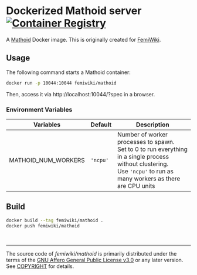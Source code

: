Dockerized Mathoid server [![Container Registry]][Container Registry Link]
========

A [Mathoid] Docker image. This is originally created for [FemiWiki].

## Usage

The following command starts a Mathoid container:

```sh
docker run -p 10044:10044 femiwiki/mathoid
```

Then, access it via http://localhost:10044/?spec in a browser.

### Environment Variables

Variables | Default | Description
--|--|--
MATHOID_NUM_WORKERS | `'ncpu'` | Number of worker processes to spawn.<br/>Set to 0 to run everything in a single process without clustering.<br/>Use `'ncpu'` to run as many workers as there are CPU units

## Build

```sh
docker build --tag femiwiki/mathoid .
docker push femiwiki/mathoid
```

&nbsp;

--------

The source code of *femiwiki/mathoid* is primarily distributed under the terms
of the [GNU Affero General Public License v3.0] or any later version. See
[COPYRIGHT] for details.

[Container Registry]: https://badgen.net/badge/icon/docker?icon=docker&label
[Container Registry Link]: https://github.com/orgs/femiwiki/packages/container/mathoid
[FemiWiki]: https://femiwiki.com
[Mathoid]: https://www.mediawiki.org/wiki/Mathoid
[GNU Affero General Public License v3.0]: LICENSE
[COPYRIGHT]: COPYRIGHT
